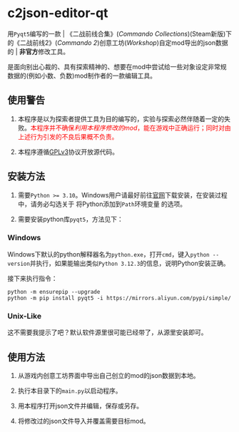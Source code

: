 # c2json-editor-qt

用`Pyqt5`编写的一款 | 《二战前线合集》(*Commando Collections*)(Steam新版)下的《二战前线2》(*Commando 2*)创意工坊(*Workshop*)自定mod导出的json数据的 | **非官方**修改工具。

是面向别出心裁的、具有探索精神的、想要在mod中尝试给一些对象设定非常规数据的(例如小数、负数)mod制作者的一款编辑工具。

## 使用警告

1. 本程序是以为探索者提供工具为目的编写的，实验与探索必然伴随着一定的失败。<span style="color: red">本程序并不确保*利用本程序修改的mod*，能在游戏中正确运行；同时对由上述行为引发的不良后果概不负责。</span>

2. 本程序遵循[GPLv3](https://www.gnu.org/licenses/gpl-3.0.html)协议开放源代码。

## 安装方法

1. 需要`Python >= 3.10`。Windows用户请最好前往[官网](https://www.python.org/)下载安装，在安装过程中，请务必勾选关于 将Python添加到`Path`环境变量 的选项。

2. 需要安装python库`pyqt5`，方法见下：

### Windows

Windows下默认的python解释器名为`python.exe`，打开`cmd`，键入`python --version`并执行，如果能输出类似`Python 3.12.3`的信息，说明Python安装正确。

接下来执行指令：

```
python -m ensurepip --upgrade
python -m pip install pyqt5 -i https://mirrors.aliyun.com/pypi/simple/
```

### Unix-Like

这不需要我提示了吧？默认软件源里很可能已经带了，从源里安装即可。

## 使用方法

1. 从游戏内创意工坊界面中导出自己创立的mod的json数据到本地。

2. 执行本目录下的`main.py`以启动程序。

2. 用本程序打开json文件并编辑，保存或另存。

3. 将修改过的json文件导入并覆盖需要目标mod。
